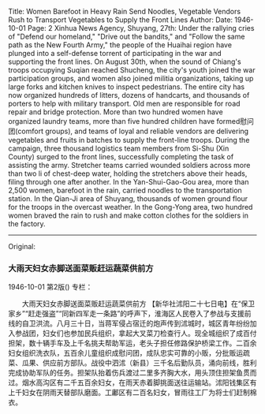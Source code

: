 Title: Women Barefoot in Heavy Rain Send Noodles, Vegetable Vendors Rush to Transport Vegetables to Supply the Front Lines
Author:
Date: 1946-10-01
Page: 2
Xinhua News Agency, Shuyang, 27th: Under the rallying cries of "Defend our homeland," "Drive out the bandits," and "Follow the same path as the New Fourth Army," the people of the Huaihai region have plunged into a self-defense torrent of participating in the war and supporting the front lines. On August 30th, when the sound of Chiang's troops occupying Suqian reached Shucheng, the city's youth joined the war participation groups, and women also joined militia organizations, taking up large forks and kitchen knives to inspect pedestrians. The entire city has now organized hundreds of litters, dozens of handcarts, and thousands of porters to help with military transport. Old men are responsible for road repair and bridge protection. More than two hundred women have organized laundry teams, more than five hundred children have formed慰问团(comfort groups), and teams of loyal and reliable vendors are delivering vegetables and fruits in batches to supply the front-line troops. During the campaign, three thousand logistics team members from Si-Shu (Xin County) surged to the front lines, successfully completing the task of assisting the army. Stretcher teams carried wounded soldiers across more than two li of chest-deep water, holding the stretchers above their heads, filing through one after another. In the Yan-Shui-Gao-Gou area, more than 2,500 women, barefoot in the rain, carried noodles to the transportation station. In the Qian-Ji area of Shuyang, thousands of women ground flour for the troops in the overcast weather. In the Gong-Yong area, two hundred women braved the rain to rush and make cotton clothes for the soldiers in the factory.



<hr /> 

Original: 


### 大雨天妇女赤脚送面菜贩赶运蔬菜供前方

1946-10-01
第2版()
专栏：

　　大雨天妇女赤脚送面菜贩赶运蔬菜供前方
    【新华社沭阳二十七日电】在“保卫家乡”“赶走强盗”“同新四军走一条路”的呼声下，淮海区人民卷入了参战与支援前线的自卫洪流。八月三十日，当蒋军侵占宿迁的炮声传到沭城时，城区青年纷纷加入参战团，妇女们也参加民兵组织，拿起大叉菜刀检查行人。现全城组织了成百付担架，数十辆手车及上千名挑夫帮助军运，老头子担任修路保护桥梁工作。二百余妇女组织洗衣队，五百余儿童组织成慰问团，成队忠实可靠的小贩，分批贩运疏菜、瓜果、供应前方部队。战役中泗沭（新县）三千名后勤队员，涌向前线，胜利完成协助军队的任务。担架队抬着伤兵渡过二里多齐胸大水，用头顶住担架鱼贯而过。烟水高沟区有二千五百余妇女，在雨天赤着脚挑面送往运输站。沭阳钱集区有上千妇女在阴雨天替部队磨面。工鄘区有二百名妇女，冒雨往工厂为将士们赶制棉衣。
